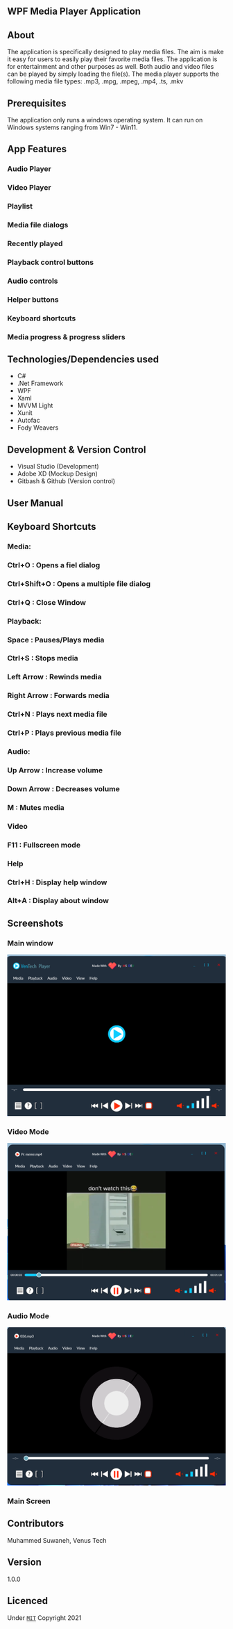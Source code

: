 ﻿## WPF Media Player Application

## About 

The application is specifically designed to play media files. The aim is make it easy for 
users to easily play their favorite media files. The application is for entertainment and 
other purposes as well. Both audio and  video files can be played by simply loading the file(s). 
The media player supports the following media file types: .mp3, .mpg, .mpeg, .mp4, .ts, .mkv

## Prerequisites

The application only runs a windows operating system. It can run on Windows systems ranging from 
Win7 - Win11. 

## App Features

### Audio Player
### Video Player
### Playlist
### Media file dialogs
### Recently played 
### Playback control buttons
### Audio controls
### Helper buttons
### Keyboard shortcuts
### Media progress & progress sliders

## Technologies/Dependencies used

- C#
- .Net Framework
- WPF 
- Xaml
- MVVM Light
- Xunit
- Autofac 
- Fody Weavers 

## Development & Version Control

- Visual Studio (Development)
- Adobe XD (Mockup Design)
- Gitbash & Github (Version control)

## User Manual 

## Keyboard Shortcuts

### Media: 

### Ctrl+O : Opens a fiel dialog 
### Ctrl+Shift+O : Opens a multiple file dialog
### Ctrl+Q : Close Window

### Playback: 

### Space : Pauses/Plays media 
### Ctrl+S : Stops media 
### Left Arrow : Rewinds media
### Right Arrow : Forwards media
### Ctrl+N : Plays next media file
### Ctrl+P : Plays previous media file

### Audio: 

### Up Arrow : Increase volume
### Down Arrow : Decreases volume 
### M : Mutes media 

### Video 

### F11 : Fullscreen mode

### Help

### Ctrl+H : Display help window
### Alt+A : Display about window 

## Screenshots

### Main window 
![Screenshot](Screenshots/mainWindow.png)

### Video Mode
![Screenshot](Screenshots/videoMode.png)

### Audio Mode
![Screenshot](Screenshots/audioMode.png)

### Main Screen

## Contributors
Muhammed Suwaneh, Venus Tech

## Version 
1.0.0

## Licenced 
Under [`MIT`](LICENSE) Copyright 2021  

